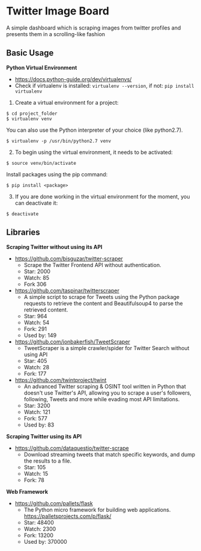 # Twitter Image Board

A simple dashboard which is scraping images from twitter profiles and presents them in a scrolling-like fashion



## Basic Usage

**Python Virtual Environment**

* https://docs.python-guide.org/dev/virtualenvs/
* Check if virtualenv is installed: ```virtualenv --version```, if not: ```pip install virtualenv```

1. Create a virtual environment for a project:

```
$ cd project_folder
$ virtualenv venv
```

You can also use the Python interpreter of your choice (like python2.7).

```
$ virtualenv -p /usr/bin/python2.7 venv
```

2. To begin using the virtual environment, it needs to be activated:

```
$ source venv/bin/activate
```

Install packages using the pip command:

```
$ pip install <package>
```

3. If you are done working in the virtual environment for the moment, you can deactivate it:

```
$ deactivate
```


## Libraries

**Scraping Twitter without using its API**

* https://github.com/bisguzar/twitter-scraper
	* Scrape the Twitter Frontend API without authentication.
	* Star: 2000
	* Watch: 85
	* Fork 306
* https://github.com/taspinar/twitterscraper
	* A simple script to scrape for Tweets using the Python package requests to retrieve the content and Beautifulsoup4 to parse the retrieved content.
	* Star: 964
	* Watch: 54
	* Fork: 291
	* Used by: 149
* https://github.com/jonbakerfish/TweetScraper
	* TweetScraper is a simple crawler/spider for Twitter Search without using API
	* Star: 405
	* Watch: 28
	* Fork: 177	
* https://github.com/twintproject/twint
	* An advanced Twitter scraping & OSINT tool written in Python that doesn't use Twitter's API, allowing you to scrape a user's followers, following, Tweets and more while evading most API limitations.
	* Star: 3200
	* Watch: 121 
	* Fork: 577
	* Used by: 83


**Scraping Twitter using its API**

* https://github.com/dataquestio/twitter-scrape
	* Download streaming tweets that match specific keywords, and dump the results to a file.
	* Star: 105
	* Watch: 15
	* Fork: 78


**Web Framework**

* https://github.com/pallets/flask
	* The Python micro framework for building web applications. https://palletsprojects.com/p/flask/
	* Star: 48400
	* Watch: 2300
	* Fork: 13200
	* Used by: 370000


	
